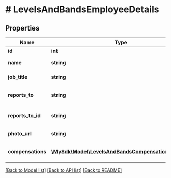 # # LevelsAndBandsEmployeeDetails

## Properties

Name | Type | Description | Notes
------------ | ------------- | ------------- | -------------
**id** | **int** | Employee id | [optional]
**name** | **string** | Employee name | [optional]
**job_title** | **string** | Employee job title | [optional]
**reports_to** | **string** | Employee reports to name | [optional]
**reports_to_id** | **string** | Employee reports to employee id | [optional]
**photo_url** | **string** | Employee photo url | [optional]
**compensations** | [**\MySdk\Model\LevelsAndBandsCompensationHistory[]**](LevelsAndBandsCompensationHistory.md) | Employee compensation history | [optional]

[[Back to Model list]](../../README.md#models) [[Back to API list]](../../README.md#endpoints) [[Back to README]](../../README.md)
